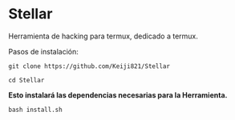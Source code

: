 # Stellar

Herramienta de hacking para termux, dedicado a termux.

Pasos de instalación:

```git clone https://github.com/Keiji821/Stellar```

```cd Stellar```

**Esto instalará las dependencias necesarias para la Herramienta.**

```bash install.sh```